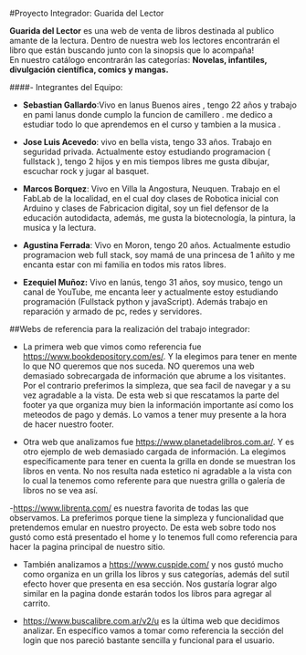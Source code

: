 #Proyecto Integrador: Guarida del Lector

**Guarida del Lector** es una web de venta de libros destinada al publico amante de la lectura. Dentro de nuestra web los lectores encontrarán el libro que están buscando junto con la sinopsis que lo acompaña!  
En nuestro catálogo encontrarán las categorías: **Novelas, infantiles, divulgación científica, comics y mangas.**

####- Integrantes del Equipo:

- **Sebastian Gallardo**:Vivo en lanus Buenos aires , tengo 22 años y trabajo en pami lanus donde cumplo la funcion de camillero . me dedico a estudiar todo lo que aprendemos en el curso y tambien a la musica .

- **Jose Luis Acevedo**: vivo en bella vista, tengo 33 años. Trabajo en seguridad privada. 
Actualmente estoy estudiando programacion ( fullstack ), tengo 2 hijos y en mis tiempos libres me gusta dibujar, escuchar rock y jugar al basquet.

- **Marcos Borquez**: Vivo en Villa la Angostura, Neuquen. Trabajo en el FabLab de la localidad, en el cual doy clases de Robotica inicial con Arduino y clases de Fabricacion digital, soy un fiel defensor de la educación autodidacta, además, me gusta la biotecnología, la pintura, la musica y la lectura.

- **Agustina Ferrada**: Vivo en Moron, tengo 20 años. Actualmente estudio programacion web full stack, soy mamá de una princesa de 1 añito y me encanta estar con mi familia en todos mis ratos libres.

- **Ezequiel Muñoz:** Vivo en lanús, tengo 31 años, soy musico, tengo un canal de YouTube, me encanta leer y actualmente estoy estudiando programación (Fullstack python y javaScript). Además trabajo en reparación y armado de pc, redes y servidores.

##Webs de referencia para la realización del trabajo integrador:

- La primera web que vimos como referencia fue https://www.bookdepository.com/es/. Y la elegimos para tener en mente lo que NO queremos que nos suceda. NO queremos una web demasiado sobrecargada de información que abrume a los visitantes. Por el contrario preferimos la simpleza, que sea facil de navegar y a su vez agradable a la vista. De esta web si que rescatamos la parte del footer ya que organiza muy bien la información importante así como los meteodos de pago y demás. Lo vamos a tener muy presente a la hora de hacer nuestro footer. 

- Otra web que analizamos fue https://www.planetadelibros.com.ar/. Y es otro ejemplo de web demasiado cargada de información. La elegimos específicamente para tener en cuenta la grilla en donde se muestran los libros en venta. No nos resulta nada estetico ni agradable a la vista con lo cual  la tenemos como referente para que nuestra grilla o galería de libros no se vea así.  

-https://www.librenta.com/ es nuestra favorita de todas las que observamos. La preferimos porque tiene la simpleza y funcionalidad que pretendemos emular en nuestro proyecto. De esta web sobre todo nos gustó como está presentado el home y lo tenemos full como referencia para hacer la pagina principal de nuestro sitio. 

- También analizamos a https://www.cuspide.com/ y nos gustó mucho como organiza en un grilla los libros y sus categorías, además del sutil efecto hover que presenta en esa sección. Nos gustaría lograr algo similar  en la pagina donde estarán todos los libros para agregar al carrito. 

- https://www.buscalibre.com.ar/v2/u es la última web que decidimos analizar. En específico vamos a tomar como referencia la sección del login que nos pareció bastante sencilla y funcional para el usuario. 
